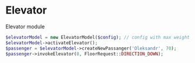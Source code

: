Elevator
========

Elevator module

```php
$elevatorModel = new ElevatorModel($config); // config with max weight etc.
$elevatorModel->activateElevator();
$passenger = $elevatorModel->createNewPassanger('Oleksandr', 70);
$passenger->invokeElevator(8, FloorRequest::DIRECTION_DOWN);
```
